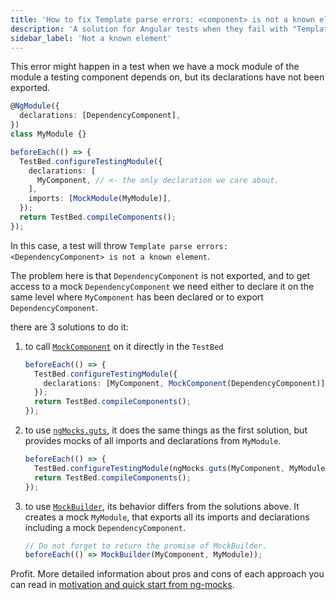 ```yaml
---
title: 'How to fix Template parse errors: <component> is not a known element'
description: 'A solution for Angular tests when they fail with "Template parse errors: <component> is not a known element"'
sidebar_label: 'Not a known element'
---
```


This error might happen in a test when we have a mock module of the module
a testing component depends on, but its declarations have not been exported.

```ts
@NgModule({
  declarations: [DependencyComponent],
})
class MyModule {}
```

```ts
beforeEach(() => {
  TestBed.configureTestingModule({
    declarations: [
      MyComponent, // <- the only declaration we care about.
    ],
    imports: [MockModule(MyModule)],
  });
  return TestBed.compileComponents();
});
```

In this case, a test will throw `Template parse errors: <DependencyComponent> is not a known element`.

The problem here is that `DependencyComponent` is not exported,
and to get access to a mock `DependencyComponent` we need either
to declare it on the same level where `MyComponent` has been declared
or to export `DependencyComponent`.

there are 3 solutions to do it:

1. to call [`MockComponent`](../api/MockComponent.md) on it directly in the `TestBed`

   ```ts
   beforeEach(() => {
     TestBed.configureTestingModule({
       declarations: [MyComponent, MockComponent(DependencyComponent)],
     });
     return TestBed.compileComponents();
   });
   ```

2. to use [`ngMocks.guts`](../api/ngMocks/guts.md),
   it does the same things as the first solution,
   but provides mocks of all imports and declarations from `MyModule`.

   ```ts
   beforeEach(() => {
     TestBed.configureTestingModule(ngMocks.guts(MyComponent, MyModule));
     return TestBed.compileComponents();
   });
   ```

3. to use [`MockBuilder`](../api/MockBuilder.md),
   its behavior differs from the solutions above. It creates a mock `MyModule`,
   that exports all its imports and declarations including a mock `DependencyComponent`.

   ```ts
   // Do not forget to return the promise of MockBuilder.
   beforeEach(() => MockBuilder(MyComponent, MyModule));
   ```

Profit. More detailed information about pros and cons of each approach you can read in
[motivation and quick start from ng-mocks](../extra/quick-start.md).
